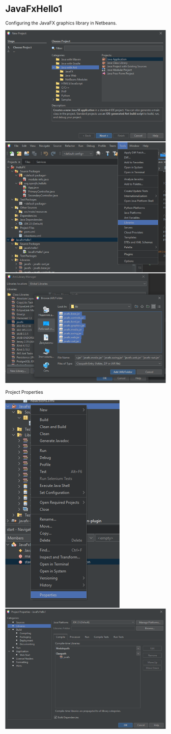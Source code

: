 # JavaFxHello1
Configuring the JavaFX graphics library in Netbeans.


![Create New Project](https://github.com/tnsr1/JavaFxHello1/blob/main/images/NewProject.png)
![Configre Libraries](https://github.com/tnsr1/JavaFxHello1/blob/main/images/ToolLibraries.png)
![Configre Libraries](https://github.com/tnsr1/JavaFxHello1/blob/main/images/ToolLibrariesAdd.png)
<br><br>
Project Properties
<br><br>
![Open Project Properties](https://github.com/tnsr1/JavaFxHello1/blob/main/images/ProjectProperties.png)
![Add Project Libraries](https://github.com/tnsr1/JavaFxHello1/blob/main/images/ProjectLibraries.png)
